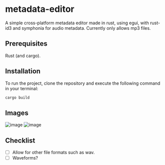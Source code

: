 # metadata-editor
A simple cross-platform metadata editor made in rust, using egui, with rust-id3 and symphonia for audio metadata.
Currently only allows mp3 files.

## Prerequisites
Rust (and cargo).

## Installation
To run the project, clone the repository and execute the following command in your terminal:
```bash
cargo build
```

## Images
![image](https://i.imgur.com/rMDgWvs.png)
![image](https://i.imgur.com/al6UhXX.png)
## Checklist
- [ ] Allow for other file formats such as wav.
- [ ] Waveforms? 
